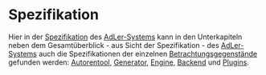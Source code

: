 # Spezifikation

Hier in der [Spezifikation](Spezifikation-GE.md) des 
[AdLer-Systems](AdLer-System-GE.md) kann in den Unterkapiteln
neben dem Gesamtüberblick - aus Sicht der 
Spezifikation - des [AdLer-Systems](AdLer-System.md) 
auch die Spezifikationen der einzelnen
[Betrachtungsgegenstände](Betrachtungsgegenstand-GE.md) 
gefunden werden:
[Autorentool](Autorentool-BG.md),
[Generator](Generator-BG.md),
[Engine](Engine-BG.md),
[Backend](Backend-BG.md) und
[Plugins](Plugin-BG.md).

